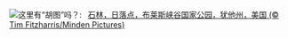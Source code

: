 ![](https://www.bing.com/th?id=OHR.HoodoosBryce_ZH-CN8398575172_UHD.jpg&w=1000)这里有“胡图”吗？:&nbsp;&ensp;[石林，日落点，布莱斯峡谷国家公园，犹他州，美国 (© Tim Fitzharris/Minden Pictures)](https://www.bing.com/th?id=OHR.HoodoosBryce_ZH-CN8398575172_UHD.jpg)
<br><br/>
